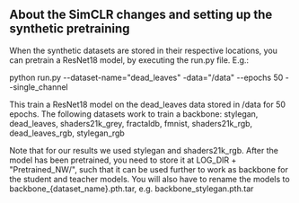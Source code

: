 ## About the SimCLR changes and setting up the synthetic pretraining

When the synthetic datasets are stored in their respective locations, you can pretrain a ResNet18 model, by executing the run.py file. E.g.:

python run.py --dataset-name="dead_leaves" -data="/data" --epochs 50 --single_channel

This train a ResNet18 model on the dead_leaves data stored in /data for 50 epochs.
The following datasets work to train a backbone:
stylegan, dead_leaves, shaders21k_grey, fractaldb, fmnist, shaders21k_rgb, dead_leaves_rgb, stylegan_rgb

Note that for our results we used stylegan and shaders21k_rgb. After the model has been pretrained, you need to store it at LOG_DIR + "Pretrained_NW/", such that it can be used further to work as backbone for the student and teacher models. 
You will also have to rename the models to backbone_{dataset_name}.pth.tar, e.g. backbone_stylegan.pth.tar